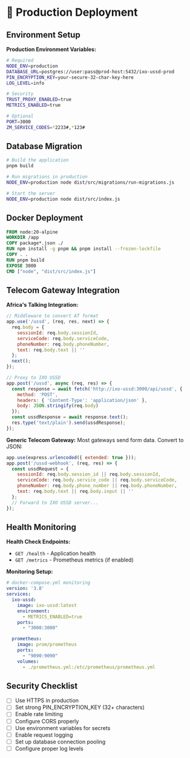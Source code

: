 
# 🚀 Production Deployment

## Environment Setup

**Production Environment Variables:**
```bash
# Required
NODE_ENV=production
DATABASE_URL=postgres://user:pass@prod-host:5432/ixo-ussd-prod
PIN_ENCRYPTION_KEY=your-secure-32-char-key-here
LOG_LEVEL=info

# Security
TRUST_PROXY_ENABLED=true
METRICS_ENABLED=true

# Optional
PORT=3000
ZM_SERVICE_CODES=*2233#,*123#
```

## Database Migration

```bash
# Build the application
pnpm build

# Run migrations in production
NODE_ENV=production node dist/src/migrations/run-migrations.js

# Start the server
NODE_ENV=production node dist/src/index.js
```

## Docker Deployment

```dockerfile
FROM node:20-alpine
WORKDIR /app
COPY package*.json ./
RUN npm install -g pnpm && pnpm install --frozen-lockfile
COPY . .
RUN pnpm build
EXPOSE 3000
CMD ["node", "dist/src/index.js"]
```

## Telecom Gateway Integration

**Africa's Talking Integration:**
```javascript
// Middleware to convert AT format
app.use('/ussd', (req, res, next) => {
  req.body = {
    sessionId: req.body.sessionId,
    serviceCode: req.body.serviceCode,
    phoneNumber: req.body.phoneNumber,
    text: req.body.text || ''
  };
  next();
});

// Proxy to IXO USSD
app.post('/ussd', async (req, res) => {
  const response = await fetch('http://ixo-ussd:3000/api/ussd', {
    method: 'POST',
    headers: { 'Content-Type': 'application/json' },
    body: JSON.stringify(req.body)
  });
  const ussdResponse = await response.text();
  res.type('text/plain').send(ussdResponse);
});
```

**Generic Telecom Gateway:**
Most gateways send form data. Convert to JSON:
```javascript
app.use(express.urlencoded({ extended: true }));
app.post('/ussd-webhook', (req, res) => {
  const ussdRequest = {
    sessionId: req.body.session_id || req.body.sessionId,
    serviceCode: req.body.service_code || req.body.serviceCode,
    phoneNumber: req.body.phone_number || req.body.phoneNumber,
    text: req.body.text || req.body.input || ''
  };
  // Forward to IXO USSD server...
});
```

## Health Monitoring

**Health Check Endpoints:**
- `GET /health` - Application health
- `GET /metrics` - Prometheus metrics (if enabled)

**Monitoring Setup:**
```yaml
# docker-compose.yml monitoring
version: '3.8'
services:
  ixo-ussd:
    image: ixo-ussd:latest
    environment:
      - METRICS_ENABLED=true
    ports:
      - "3000:3000"

  prometheus:
    image: prom/prometheus
    ports:
      - "9090:9090"
    volumes:
      - ./prometheus.yml:/etc/prometheus/prometheus.yml
```

## Security Checklist

- [ ] Use HTTPS in production
- [ ] Set strong PIN_ENCRYPTION_KEY (32+ characters)
- [ ] Enable rate limiting
- [ ] Configure CORS properly
- [ ] Use environment variables for secrets
- [ ] Enable request logging
- [ ] Set up database connection pooling
- [ ] Configure proper log levels
